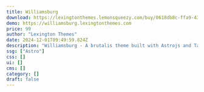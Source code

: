 ```yaml
---
title: Williamsburg
download: https://lexingtonthemes.lemonsqueezy.com/buy/0618db8c-ffa9-43da-a152-eb4b744716d6?aff=YGGpO5
demo: https://williamsburg.lexingtonthemes.com
price: 99
author: "Lexington Themes"
date: 2024-12-01T09:49:59.824Z
description: "Williamsburg - A brutalis theme built with Astrojs and Talwind CSS for your next ecommerce project"
ssg: ["Astro"]
css: []
ui: []
cms: []
category: []
draft: false
---
```

